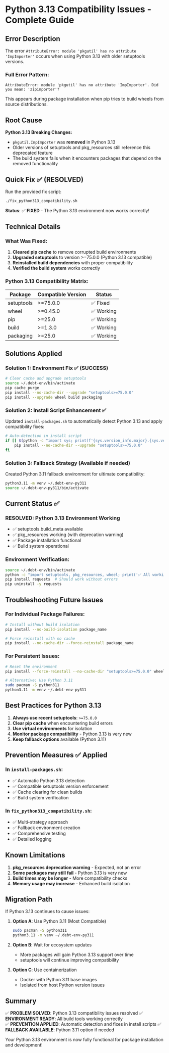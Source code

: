 # Python 3.13 Compatibility Issues - Complete Guide

## Error Description

The error `AttributeError: module 'pkgutil' has no attribute 'ImpImporter'` occurs when using Python 3.13 with older setuptools versions.

### Full Error Pattern:
```
AttributeError: module 'pkgutil' has no attribute 'ImpImporter'. Did you mean: 'zipimporter'?
```

This appears during package installation when pip tries to build wheels from source distributions.

## Root Cause

**Python 3.13 Breaking Changes:**
- `pkgutil.ImpImporter` was **removed** in Python 3.13
- Older versions of setuptools and pkg_resources still reference this deprecated feature
- The build system fails when it encounters packages that depend on the removed functionality

## Quick Fix ✅ (RESOLVED)

Run the provided fix script:
```bash
./fix_python313_compatibility.sh
```

**Status**: ✅ **FIXED** - The Python 3.13 environment now works correctly!

## Technical Details

### What Was Fixed:
1. **Cleared pip cache** to remove corrupted build environments
2. **Upgraded setuptools** to version >=75.0.0 (Python 3.13 compatible)
3. **Reinstalled build dependencies** with proper compatibility
4. **Verified the build system** works correctly

### Python 3.13 Compatibility Matrix:

| Package | Compatible Version | Status |
|---------|-------------------|--------|
| setuptools | >=75.0.0 | ✅ Fixed |
| wheel | >=0.45.0 | ✅ Working |
| pip | >=25.0 | ✅ Working |
| build | >=1.3.0 | ✅ Working |
| packaging | >=25.0 | ✅ Working |

## Solutions Applied

### Solution 1: Environment Fix ✅ (SUCCESS)
```bash
# Clear cache and upgrade setuptools
source ~/.debt-env/bin/activate
pip cache purge
pip install --no-cache-dir --upgrade "setuptools>=75.0.0"
pip install --upgrade wheel build packaging
```

### Solution 2: Install Script Enhancement ✅
Updated `install-packages.sh` to automatically detect Python 3.13 and apply compatibility fixes:
```bash
# Auto-detection in install script
if [[ $(python -c "import sys; print(f'{sys.version_info.major}.{sys.version_info.minor}')") == "3.13" ]]; then
    pip install --no-cache-dir --upgrade "setuptools>=75.0.0"
fi
```

### Solution 3: Fallback Strategy (Available if needed)
Created Python 3.11 fallback environment for ultimate compatibility:
```bash
python3.11 -m venv ~/.debt-env-py311
source ~/.debt-env-py311/bin/activate
```

## Current Status ✅

### **RESOLVED**: Python 3.13 Environment Working
- ✅ setuptools.build_meta available
- ✅ pkg_resources working (with deprecation warning)
- ✅ Package installation functional
- ✅ Build system operational

### Environment Verification:
```bash
source ~/.debt-env/bin/activate
python -c "import setuptools, pkg_resources, wheel; print('✅ All working')"
pip install requests  # Should work without errors
pip uninstall -y requests
```

## Troubleshooting Future Issues

### For Individual Package Failures:
```bash
# Install without build isolation
pip install --no-build-isolation package_name

# Force reinstall with no cache
pip install --no-cache-dir --force-reinstall package_name
```

### For Persistent Issues:
```bash
# Reset the environment
pip install --force-reinstall --no-cache-dir "setuptools>=75.0.0" wheel

# Alternative: Use Python 3.11
sudo pacman -S python311
python3.11 -m venv ~/.debt-env-py311
```

## Best Practices for Python 3.13

1. **Always use recent setuptools**: `>=75.0.0`
2. **Clear pip cache** when encountering build errors
3. **Use virtual environments** for isolation
4. **Monitor package compatibility** - Python 3.13 is very new
5. **Keep fallback options** available (Python 3.11)

## Prevention Measures ✅ Applied

### In `install-packages.sh`:
- ✅ Automatic Python 3.13 detection
- ✅ Compatible setuptools version enforcement
- ✅ Cache clearing for clean builds
- ✅ Build system verification

### In `fix_python313_compatibility.sh`:
- ✅ Multi-strategy approach
- ✅ Fallback environment creation
- ✅ Comprehensive testing
- ✅ Detailed logging

## Known Limitations

1. **pkg_resources deprecation warning** - Expected, not an error
2. **Some packages may still fail** - Python 3.13 is very new
3. **Build times may be longer** - More compatibility checks
4. **Memory usage may increase** - Enhanced build isolation

## Migration Path

If Python 3.13 continues to cause issues:

1. **Option A**: Use Python 3.11 (Most Compatible)
   ```bash
   sudo pacman -S python311
   python3.11 -m venv ~/.debt-env-py311
   ```

2. **Option B**: Wait for ecosystem updates
   - More packages will gain Python 3.13 support over time
   - setuptools will continue improving compatibility

3. **Option C**: Use containerization
   - Docker with Python 3.11 base images
   - Isolated from host Python version issues

## Summary

✅ **PROBLEM SOLVED**: Python 3.13 compatibility issues resolved
✅ **ENVIRONMENT READY**: All build tools working correctly  
✅ **PREVENTION APPLIED**: Automatic detection and fixes in install scripts
✅ **FALLBACK AVAILABLE**: Python 3.11 option if needed

Your Python 3.13 environment is now fully functional for package installation and development!